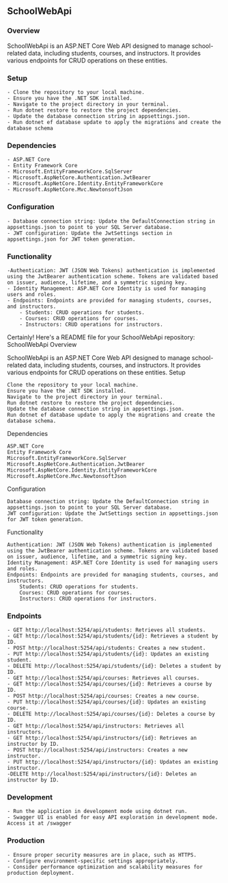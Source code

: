 ## SchoolWebApi
### Overview

SchoolWebApi is an ASP.NET Core Web API designed to manage school-related data, including students, courses, and instructors.
It provides various endpoints for CRUD operations on these entities.

### Setup

    - Clone the repository to your local machine.
    - Ensure you have the .NET SDK installed.
    - Navigate to the project directory in your terminal.
    - Run dotnet restore to restore the project dependencies.
    - Update the database connection string in appsettings.json.
    - Run dotnet ef database update to apply the migrations and create the database schema

 ### Dependencies

    - ASP.NET Core
    - Entity Framework Core
    - Microsoft.EntityFrameworkCore.SqlServer
    - Microsoft.AspNetCore.Authentication.JwtBearer
    - Microsoft.AspNetCore.Identity.EntityFrameworkCore
    - Microsoft.AspNetCore.Mvc.NewtonsoftJson

  ### Configuration

    - Database connection string: Update the DefaultConnection string in appsettings.json to point to your SQL Server database.
    - JWT configuration: Update the JwtSettings section in appsettings.json for JWT token generation.

  ### Functionality

    -Authentication: JWT (JSON Web Tokens) authentication is implemented using the JwtBearer authentication scheme. Tokens are validated based on issuer, audience, lifetime, and a symmetric signing key.
    - Identity Management: ASP.NET Core Identity is used for managing users and roles.
    - Endpoints: Endpoints are provided for managing students, courses, and instructors.
        - Students: CRUD operations for students.
        - Courses: CRUD operations for courses.
        - Instructors: CRUD operations for instructors.

  Certainly! Here's a README file for your SchoolWebApi repository:
SchoolWebApi
Overview

SchoolWebApi is an ASP.NET Core Web API designed to manage school-related data, including students, courses, and instructors. It provides various endpoints for CRUD operations on these entities.
Setup

    Clone the repository to your local machine.
    Ensure you have the .NET SDK installed.
    Navigate to the project directory in your terminal.
    Run dotnet restore to restore the project dependencies.
    Update the database connection string in appsettings.json.
    Run dotnet ef database update to apply the migrations and create the database schema.

Dependencies

    ASP.NET Core
    Entity Framework Core
    Microsoft.EntityFrameworkCore.SqlServer
    Microsoft.AspNetCore.Authentication.JwtBearer
    Microsoft.AspNetCore.Identity.EntityFrameworkCore
    Microsoft.AspNetCore.Mvc.NewtonsoftJson

Configuration

    Database connection string: Update the DefaultConnection string in appsettings.json to point to your SQL Server database.
    JWT configuration: Update the JwtSettings section in appsettings.json for JWT token generation.

Functionality

    Authentication: JWT (JSON Web Tokens) authentication is implemented using the JwtBearer authentication scheme. Tokens are validated based on issuer, audience, lifetime, and a symmetric signing key.
    Identity Management: ASP.NET Core Identity is used for managing users and roles.
    Endpoints: Endpoints are provided for managing students, courses, and instructors.
        Students: CRUD operations for students.
        Courses: CRUD operations for courses.
        Instructors: CRUD operations for instructors.

### Endpoints

    - GET http://localhost:5254/api/students: Retrieves all students.
    - GET http://localhost:5254/api/students/{id}: Retrieves a student by ID.
    - POST http://localhost:5254/api/students: Creates a new student.
    - PUT http://localhost:5254/api/students/{id}: Updates an existing student.
    - DELETE http://localhost:5254/api/students/{id}: Deletes a student by ID.
    - GET http://localhost:5254/api/courses: Retrieves all courses.
    - GET http://localhost:5254/api/courses/{id}: Retrieves a course by ID.
    - POST http://localhost:5254/api/courses: Creates a new course.
    - PUT http://localhost:5254/api/courses/{id}: Updates an existing course.
    - DELETE http://localhost:5254/api/courses/{id}: Deletes a course by ID.
    - GET http://localhost:5254/api/instructors: Retrieves all instructors.
    - GET http://localhost:5254/api/instructors/{id}: Retrieves an instructor by ID.
    - POST http://localhost:5254/api/instructors: Creates a new instructor.
    - PUT http://localhost:5254/api/instructors/{id}: Updates an existing instructor.
    -DELETE http://localhost:5254/api/instructors/{id}: Deletes an instructor by ID.

### Development

    - Run the application in development mode using dotnet run.
    - Swagger UI is enabled for easy API exploration in development mode. Access it at /swagger
### Production

    - Ensure proper security measures are in place, such as HTTPS.
    - Configure environment-specific settings appropriately.
    - Consider performance optimization and scalability measures for production deployment.
